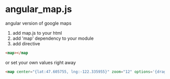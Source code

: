 # angular_map.js
angular version of google maps

1. add map.js to your html
2. add 'map' dependency to your module
3. add directive
```html
<map></map
```
or set your own values right away
```html
<map center="{lat:47.605755, lng:-122.335955}" zoom="12" options='{draggable:false}'></map
```

